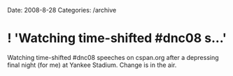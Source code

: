 Date: 2008-8-28
Categories: /archive

# ! 'Watching time-shifted #dnc08 s...'

Watching time-shifted #dnc08 speeches on cspan.org after a depressing final night (for me) at Yankee Stadium. Change is in the air.
